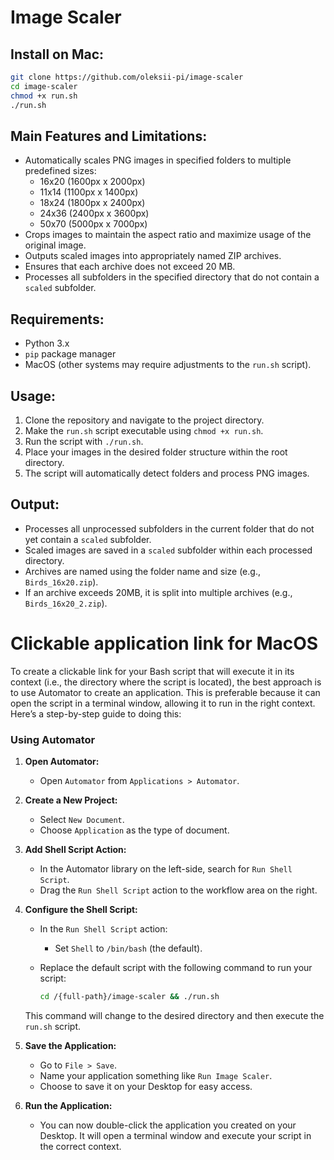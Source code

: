 # Image Scaler

## Install on Mac:

```bash
git clone https://github.com/oleksii-pi/image-scaler
cd image-scaler
chmod +x run.sh
./run.sh
```

## Main Features and Limitations:

- Automatically scales PNG images in specified folders to multiple predefined sizes:
  - 16x20 (1600px x 2000px)
  - 11x14 (1100px x 1400px)
  - 18x24 (1800px x 2400px)
  - 24x36 (2400px x 3600px)
  - 50x70 (5000px x 7000px)
- Crops images to maintain the aspect ratio and maximize usage of the original image.
- Outputs scaled images into appropriately named ZIP archives.
- Ensures that each archive does not exceed 20 MB.
- Processes all subfolders in the specified directory that do not contain a `scaled` subfolder.

## Requirements:

- Python 3.x
- `pip` package manager
- MacOS (other systems may require adjustments to the `run.sh` script).

## Usage:

1. Clone the repository and navigate to the project directory.
2. Make the `run.sh` script executable using `chmod +x run.sh`.
3. Run the script with `./run.sh`.
4. Place your images in the desired folder structure within the root directory.
5. The script will automatically detect folders and process PNG images.

## Output:

- Processes all unprocessed subfolders in the current folder that do not yet contain a `scaled` subfolder.
- Scaled images are saved in a `scaled` subfolder within each processed directory.
- Archives are named using the folder name and size (e.g., `Birds_16x20.zip`).
- If an archive exceeds 20MB, it is split into multiple archives (e.g., `Birds_16x20_2.zip`).

# Clickable application link for MacOS

To create a clickable link for your Bash script that will execute it in its context (i.e., the directory where the script is located), the best approach is to use Automator to create an application. This is preferable because it can open the script in a terminal window, allowing it to run in the right context. Here’s a step-by-step guide to doing this:

### Using Automator

1. **Open Automator:**

   - Open `Automator` from `Applications > Automator`.

2. **Create a New Project:**

   - Select `New Document`.
   - Choose `Application` as the type of document.

3. **Add Shell Script Action:**

   - In the Automator library on the left-side, search for `Run Shell Script`.
   - Drag the `Run Shell Script` action to the workflow area on the right.

4. **Configure the Shell Script:**

   - In the `Run Shell Script` action:
     - Set `Shell` to `/bin/bash` (the default).
   - Replace the default script with the following command to run your script:

     ```bash
     cd /{full-path}/image-scaler && ./run.sh
     ```

   This command will change to the desired directory and then execute the `run.sh` script.

5. **Save the Application:**

   - Go to `File > Save`.
   - Name your application something like `Run Image Scaler`.
   - Choose to save it on your Desktop for easy access.

6. **Run the Application:**
   - You can now double-click the application you created on your Desktop. It will open a terminal window and execute your script in the correct context.
